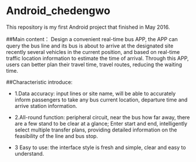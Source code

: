 # Android_chedengwo
This repository is my first Android project that finished in May 2016.

##Main content：
Design a convenient real-time bus APP, the APP can query the bus line and its bus is about to arrive at the designated site recently several vehicles in the current position, and based on real-time traffic location information to estimate the time of arrival. Through this APP, users can better plan their travel time, travel routes, reducing the waiting time.

##Characteristic introduce:  

* 1.Data accuracy: input lines or site name, will be able to accurately inform passengers to take any bus current location, departure time and arrive station information.  

* 2.All-round function: peripheral circuit, near the bus how far away, there are a few stand to be clear at a glance; Enter start and end, intelligently select multiple transfer plans, providing detailed information on the feasibility of the line and bus stop.

* 3 Easy to use: the interface style is fresh and simple, clear and easy to understand.
